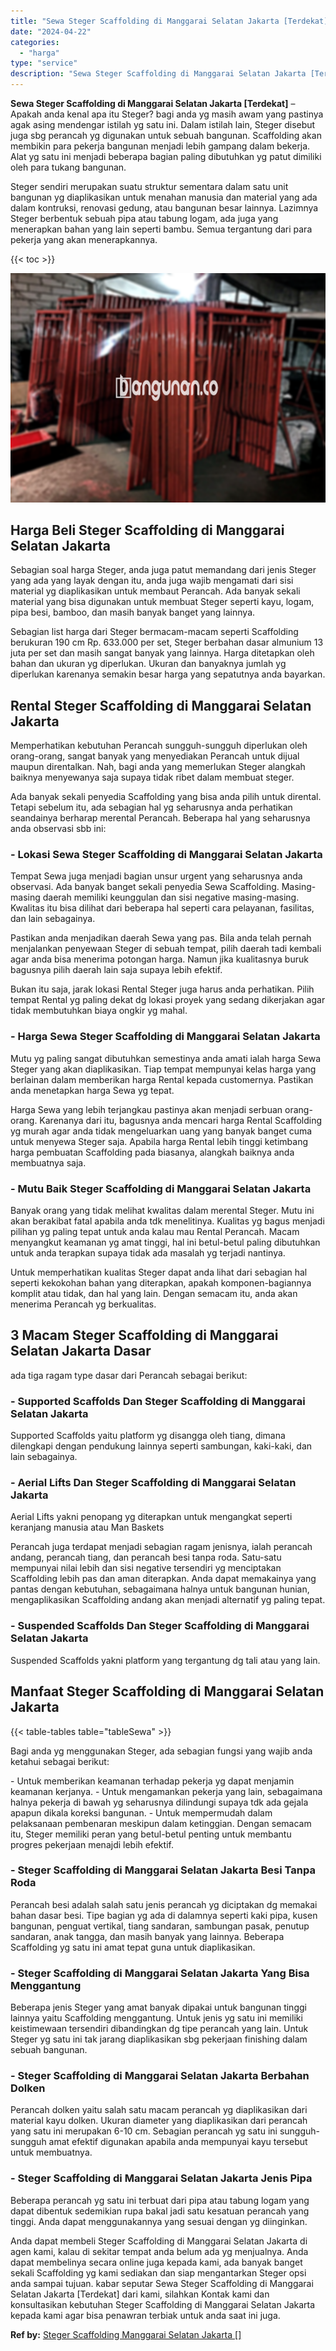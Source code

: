 ```yaml
---
title: "Sewa Steger Scaffolding di Manggarai Selatan Jakarta [Terdekat]"
date: "2024-04-22"
categories: 
  - "harga"
type: "service"
description: "Sewa Steger Scaffolding di Manggarai Selatan Jakarta [Terdekat]. Anda dapat membeli Steger Scaffolding di Manggarai Selatan Jakarta di agen kami, kalau di se..."
---
```


**Sewa Steger Scaffolding di Manggarai Selatan Jakarta \[Terdekat\]** – Apakah anda kenal apa itu Steger? bagi anda yg masih awam yang pastinya agak asing mendengar istilah yg satu ini. Dalam istilah lain, Steger disebut juga sbg perancah yg digunakan untuk sebuah bangunan. Scaffolding akan membikin para pekerja bangunan menjadi lebih gampang dalam bekerja. Alat yg satu ini menjadi beberapa bagian paling dibutuhkan yg patut dimiliki oleh para tukang bangunan.

Steger sendiri merupakan suatu struktur sementara dalam satu unit bangunan yg diaplikasikan untuk menahan manusia dan material yang ada dalam kontruksi, renovasi gedung, atau bangunan besar lainnya. Lazimnya Steger berbentuk sebuah pipa atau tabung logam, ada juga yang menerapkan bahan yang lain seperti bambu. Semua tergantung dari para pekerja yang akan menerapkannya.

{{< toc >}}

![Sewa Steger Scaffolding di Manggarai Selatan Jakarta [Terdekat]](/images/sewa-scaffolding-steger-05.png)

## Harga Beli Steger Scaffolding di Manggarai Selatan Jakarta

Sebagian soal harga Steger, anda juga patut memandang dari jenis Steger yang ada yang layak dengan itu, anda juga wajib mengamati dari sisi material yg diaplikasikan untuk membaut Perancah. Ada banyak sekali material yang bisa digunakan untuk membuat Steger seperti kayu, logam, pipa besi, bamboo, dan masih banyak banget yang lainnya.

Sebagian list harga dari Steger bermacam-macam seperti Scaffolding berukuran 190 cm Rp. 633.000 per set, Steger berbahan dasar almunium 13 juta per set dan masih sangat banyak yang lainnya. Harga ditetapkan oleh bahan dan ukuran yg diperlukan. Ukuran dan banyaknya jumlah yg diperlukan karenanya semakin besar harga yang sepatutnya anda bayarkan.

## Rental Steger Scaffolding di Manggarai Selatan Jakarta

Memperhatikan kebutuhan Perancah sungguh-sungguh diperlukan oleh orang-orang, sangat banyak yang menyediakan Perancah untuk dijual maupun direntalkan. Nah, bagi anda yang memerlukan Steger alangkah baiknya menyewanya saja supaya tidak ribet dalam membuat steger.

Ada banyak sekali penyedia Scaffolding yang bisa anda pilih untuk dirental. Tetapi sebelum itu, ada sebagian hal yg seharusnya anda perhatikan seandainya berharap merental Perancah. Beberapa hal yang seharusnya anda observasi sbb ini:

### \- Lokasi Sewa Steger Scaffolding di Manggarai Selatan Jakarta

Tempat Sewa juga menjadi bagian unsur urgent yang seharusnya anda observasi. Ada banyak banget sekali penyedia Sewa Scaffolding. Masing-masing daerah memiliki keunggulan dan sisi negative masing-masing. Kwalitas itu bisa dilihat dari beberapa hal seperti cara pelayanan, fasilitas, dan lain sebagainya.

Pastikan anda menjadikan daerah Sewa yang pas. Bila anda telah pernah menjalankan penyewaan Steger di sebuah tempat, pilih daerah tadi kembali agar anda bisa menerima potongan harga. Namun jika kualitasnya buruk bagusnya pilih daerah lain saja supaya lebih efektif.

Bukan itu saja, jarak lokasi Rental Steger juga harus anda perhatikan. Pilih tempat Rental yg paling dekat dg lokasi proyek yang sedang dikerjakan agar tidak membutuhkan biaya ongkir yg mahal.

### \- Harga Sewa Steger Scaffolding di Manggarai Selatan Jakarta

Mutu yg paling sangat dibutuhkan semestinya anda amati ialah harga Sewa Steger yang akan diaplikasikan. Tiap tempat mempunyai kelas harga yang berlainan dalam memberikan harga Rental kepada customernya. Pastikan anda menetapkan harga Sewa yg tepat.

Harga Sewa yang lebih terjangkau pastinya akan menjadi serbuan orang-orang. Karenanya dari itu, bagusnya anda mencari harga Rental Scaffolding yg murah agar anda tidak mengeluarkan uang yang banyak banget cuma untuk menyewa Steger saja. Apabila harga Rental lebih tinggi ketimbang harga pembuatan Scaffolding pada biasanya, alangkah baiknya anda membuatnya saja.

### \- Mutu Baik Steger Scaffolding di Manggarai Selatan Jakarta

Banyak orang yang tidak melihat kwalitas dalam merental Steger. Mutu ini akan berakibat fatal apabila anda tdk menelitinya. Kualitas yg bagus menjadi pilihan yg paling tepat untuk anda kalau mau Rental Perancah. Macam menyangkut keamanan yg amat tinggi, hal ini betul-betul paling dibutuhkan untuk anda terapkan supaya tidak ada masalah yg terjadi nantinya.

Untuk memperhatikan kualitas Steger dapat anda lihat dari sebagian hal seperti kekokohan bahan yang diterapkan, apakah komponen-bagiannya komplit atau tidak, dan hal yang lain. Dengan semacam itu, anda akan menerima Perancah yg berkualitas.

## 3 Macam Steger Scaffolding di Manggarai Selatan Jakarta Dasar

ada tiga ragam type dasar dari Perancah sebagai berikut:

### \- Supported Scaffolds Dan Steger Scaffolding di Manggarai Selatan Jakarta

Supported Scaffolds yaitu platform yg disangga oleh tiang, dimana dilengkapi dengan pendukung lainnya seperti sambungan, kaki-kaki, dan lain sebagainya.

### \- Aerial Lifts Dan Steger Scaffolding di Manggarai Selatan Jakarta

Aerial Lifts yakni penopang yg diterapkan untuk mengangkat seperti keranjang manusia atau Man Baskets

Perancah juga terdapat menjadi sebagian ragam jenisnya, ialah perancah andang, perancah tiang, dan perancah besi tanpa roda. Satu-satu mempunyai nilai lebih dan sisi negative tersendiri yg menciptakan Scaffolding lebih pas dan aman diterapkan. Anda dapat memakainya yang pantas dengan kebutuhan, sebagaimana halnya untuk bangunan hunian, mengaplikasikan Scaffolding andang akan menjadi alternatif yg paling tepat.

### \- Suspended Scaffolds Dan Steger Scaffolding di Manggarai Selatan Jakarta

Suspended Scaffolds yakni platform yang tergantung dg tali atau yang lain.

## Manfaat Steger Scaffolding di Manggarai Selatan Jakarta

{{< table-tables table="tableSewa" >}}

Bagi anda yg menggunakan Steger, ada sebagian fungsi yang wajib anda ketahui sebagai berikut:

\- Untuk memberikan keamanan terhadap pekerja yg dapat menjamin keamanan kerjanya. - Untuk mengamankan pekerja yang lain, sebagaimana halnya pekerja di bawah yg seharusnya dilindungi supaya tdk ada gejala apapun dikala koreksi bangunan. - Untuk mempermudah dalam pelaksanaan pembenaran meskipun dalam ketinggian. Dengan semacam itu, Steger memiliki peran yang betul-betul penting untuk membantu progres pekerjaan menajdi lebih efektif.

### \- Steger Scaffolding di Manggarai Selatan Jakarta Besi Tanpa Roda

Perancah besi adalah salah satu jenis perancah yg diciptakan dg memakai bahan dasar besi. Tipe bagian yg ada di dalamnya seperti kaki pipa, kusen bangunan, penguat vertikal, tiang sandaran, sambungan pasak, penutup sandaran, anak tangga, dan masih banyak yang lainnya. Beberapa Scaffolding yg satu ini amat tepat guna untuk diaplikasikan.

### \- Steger Scaffolding di Manggarai Selatan Jakarta Yang Bisa Menggantung

Beberapa jenis Steger yang amat banyak dipakai untuk bangunan tinggi lainnya yaitu Scaffolding menggantung. Untuk jenis yg satu ini memiliki keistimewaan tersendiri dibandingkan dg tipe perancah yang lain. Untuk Steger yg satu ini tak jarang diaplikasikan sbg pekerjaan finishing dalam sebuah bangunan.

### \- Steger Scaffolding di Manggarai Selatan Jakarta Berbahan Dolken

Perancah dolken yaitu salah satu macam perancah yg diaplikasikan dari material kayu dolken. Ukuran diameter yang diaplikasikan dari perancah yang satu ini merupakan 6-10 cm. Sebagian perancah yg satu ini sungguh-sungguh amat efektif digunakan apabila anda mempunyai kayu tersebut untuk membuatnya.

### \- Steger Scaffolding di Manggarai Selatan Jakarta Jenis Pipa

Beberapa perancah yg satu ini terbuat dari pipa atau tabung logam yang dapat dibentuk sedemikian rupa bakal jadi satu kesatuan perancah yang tinggi. Anda dapat menggunakannya yang sesuai dengan yg diinginkan.

Anda dapat membeli Steger Scaffolding di Manggarai Selatan Jakarta di agen kami, kalau di sekitar tempat anda belum ada yg menjualnya. Anda dapat membelinya secara online juga kepada kami, ada banyak banget sekali Scaffolding yg kami sediakan dan siap mengantarkan Steger opsi anda sampai tujuan. kabar seputar Sewa Steger Scaffolding di Manggarai Selatan Jakarta \[Terdekat\] dari kami, silahkan Kontak kami dan konsultasikan kebutuhan Steger Scaffolding di Manggarai Selatan Jakarta kepada kami agar bisa penawran terbiak untuk anda saat ini juga.

**Ref by:** [Steger Scaffolding Manggarai Selatan Jakarta []](https://id.wikipedia.org/wiki/Steger)
